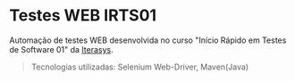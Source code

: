 # Testes WEB IRTS01

Automação de testes WEB desenvolvida no curso "Início Rápido em Testes de Software 01" da [Iterasys](https://iterasys.com.br/).

> Tecnologias utilizadas: Selenium Web-Driver, Maven(Java)
